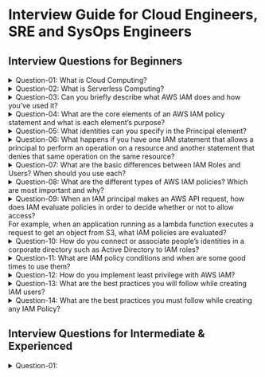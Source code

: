 # Interview Guide for Cloud Engineers, SRE and SysOps Engineers

## Interview Questions for Beginners
<details>
<summary>
  Question-01: What is Cloud Computing?
</summary>
  
  *  Cloud computing provides access to IT resources such as computing power, applications, and storage to users as per their demands.
  *  Here, users do not need to maintain their physical resources on their premises.
  *  In cloud computing, you can pay only for the resources you have used, so there are no investment costs.
  *  This service provides greater flexibility and scaling on resources according to your changing workloads.
</details>
<details>
<summary>
  Question-02: What is Serverless Computing? 
</summary>
  
  *  AWS offers a serverless computing facility to run codes and manage data and applications without managing servers.
  *  Serverless computing eliminates infrastructure management tasks like capacity provisioning, patching, etc.
  *  It reduces the operating costs significantly. As this technology scales in response to the demands for resources automatically, it ensures quick service to users.
</details>

<details>
<summary>
  Question-03: Can you briefly describe what AWS IAM does and how you’ve used it?
</summary>
  
  *  At its core, IAM controls whether a principal may act on a resource.
  *  The Identity and Access Management system serves two purposes in AWS:
     1. IAM models identities that can authenticate and use the AWS cloud.
     2. IAM enables you to write policies that authorize identities to access AWS services and resources in the AWS cloud
</details>

<details>
<summary>
  Question-04: What are the core elements of an AWS IAM policy statement and what is each element’s purpose? 
</summary>

  *  <b>*Principal*</b>: Identifies the principals that the statement applies to, most importantly and commonly an AWS IAM principal.
  *  <b>*Effect*</b>: whether to Allow or Deny access if the statement applies; Deny always wins when multiple statements apply.
  *  <b>*Action*</b>: one or more AWS API actions the statement will Allow or Deny the Principal to invoke as a string or list of strings. Supports wildcards, ? and *.
  *  <b>*Resource*</b>: one or more AWS resources the statement applies to, specified as ARNs. Supports wildcards, ? and *.
</details>

<details>
<summary>
  Question-05: What identities can you specify in the Principal element? 
</summary>

  *  The most important kind of identities are AWS IAM identities from within your AWS accounts: IAM roles & roles.
  *  You can also specify an entire AWS account, role sessions, and federated users.
  *  The second most important kind of principal is an AWS service such as ec2, cloudtrail, or dynamodb.
</details>

<details>
<summary>
  Question-06: What happens if you have one IAM statement that allows a principal to perform an operation on a resource and another statement that denies that same operation on the same resource?
</summary>

  *  The Deny effect always wins when multiple statements apply.
</details>

<details>
<summary>
  Question-07: What are the basic differences between IAM Roles and Users?  When should you use each? 
</summary>

  *  The biggest difference between IAM roles and users is how they authenticate.
  *  You authenticate as an IAM user principal using a password or API Access Key credential.
  *  But safely handling credentials is difficult so you should avoid that wherever possible.
  *  AWS provides IAM role principals and you cannot authenticate as a role directly.
  *  Instead people and applications assume that Role via another trusted identity such as an SSO/Identity Provider or an AWS compute service like ec2.
  *  When you assume the role, you get short term credentials in the assume role response or from the compute service’s instance metadata endpoint.
  *  You must prefer using IAM roles so that you’re always using short term credentials.
  *  Using short term credentials minimizes risk of abuse if those credentials are leaked or stolen.
</details>

<details>
<summary>
  Question-08: What are the different types of AWS IAM policies?  Which are most important and why?
</summary>

  * There are 5 types of AWS IAM policies:
    1. *Service Control*
       - A policy attached to an AWS account or organizational unit that establishes guardrails for what services and operations can be used within an account.
       - A service control policy can only deny or limit allowed access; it cannot allow a principal to perform an operation on its own.
    2. *Identity*
       - A policy attached to an IAM principal used by people and applications that allows, or sometimes denies, them to use AWS services and resources.
       - It is the most commonly used policy.
    3. *Permission Boundary*
    4. *Session*
    5. *Resource*
       - A policy attached to a data resource that allows or denies access to a specific data resource such as an S3 bucket.
       - Often used to enable cross-account access to a data resource.
</details>

<details>
<summary>
  Question-09: When an IAM principal makes an AWS API request, how does IAM evaluate policies in order to decide whether or not to allow access? </br>For example, when an application running as a lambda function executes a request to get an object from S3, what IAM policies are evaluated?
</summary>

  *  When a service receives the request, IAM:
     - Authenticates the request came from the principal and is signed by a valid credential
     - Checks Service Control Policies to see if the operation is denied or not-allowed; if not-allowed, evaluation stops and a deny is returned otherwise it proceeds to resource policies
     - If the service supports resource policies and the resource has a resource policy attached, then the service evaluates the policy.
       - If access is denied, evaluation stops and a deny is returned.
       - If access is explicitly allowed, then evaluation stops and the action proceeds.
       - If no statements in the resource policy apply to the principal, then policy evaluation proceeds to the Permission Boundary policy, if attached, or the Identity policies
     - If a Permission Boundary is attached to the principal, that policy is evaluated and:
       - If access is denied or not-allowed, evaluation stops and a deny is returned
       - If access is not-denied, evaluation proceeds to Session policy, if attached, or the Identity policies
     - If a Session Policy is attached (to the role), the policy is evaluated and:
       - If access is denied, evaluation stops and a deny is returned.
       - If access is explicitly allowed, then evaluation stops and the action proceeds.
     - Finally, IAM evaluates the Identity policies attached to the principal.
       - If access is denied, evaluation stops and a deny is returned.
       - If access is explicitly allowed, then evaluation stops and the action proceeds
       - If no statements apply, then evaluation stops and an (implicit) deny is returned
</details>

<details>
<summary>
  Question-10: How do you connect or associate people’s identities in a corporate directory such as Active Directory to IAM roles?
</summary>

  *  Federate corporate identities to AWS IAM with an Identity Provider.
  *  You can either manage your own AWS Identity Provider and Roles or you can connect the corporate directory to AWS SSO and provision permission sets which manage IAM roles from there.
</details>

<details>
<summary>
  Question-11: What are IAM policy conditions and when are some good times to use them?
</summary>

  *  IAM policy conditions are elements that allow policy authors to focus the conditions upon when the statement applies to data provided in the request context.
  *  Some use-cases to use policy conditions are as follows:
     1. The principal was authenticated in a certain way, i.e. with Multi-Factor Authentication or between certain times
     2. The principal belongs to a certain AWS organization or OU, or matches a certain naming convention using wildcards
     3. The target resource belongs to a certain AWS organization or OU
</details>

<details>
<summary>
  Question-12: How do you implement least privilege with AWS IAM?
</summary>

  *  Organizations implement least privilege by provisioning IAM policies that only allow the access that person or application needs to perform its business function.
  *  Conversely, data and other resources should only be accessible by principals who have a need to use the resource, and only for the specific operations that support their job function.
  *  For example, an application that needs to read data from a single S3 bucket supporting the application, should not:
     - be able to read data from other S3 buckets
     - write or delete in that, or any other buckets
</details>

<details>
<summary>
  Question-13: What are the best practices you will follow while creating IAM users? 
</summary>

  *  We should always create individual IAM users for each person needing access to AWS services.
  *  Even if there are many users who require the same level of access, we should create individual IAM users for all of them.
  *  This increases the security posture by providing every user of IAM a unique set of credentials. 
</details>

<details>
<summary>
  Question-14: What are the best practices you must follow while creating any IAM Policy? 
</summary>

  *  When granting permissions, we should follow the least privileged principle.
  *  We should avoid giving users or roles more permissions than they need to accomplish their tasks by following this principle.
  *  For example, if an employee needs only access to a specific EC2 instance, specify the instance in the IAM policy rather than granting an employee access to every instance in your AWS account. 
</details>

## Interview Questions for Intermediate & Experienced
<details>
<summary>
  Question-01: 
</summary>
</details>
